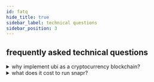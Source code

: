 ```yaml
---
id: fatq
hide_title: true
sidebar_label: technical questions
sidebar_position: 3
---
```


## frequently asked technical questions

<details>
  <summary>why implement ubi as a cryptocurrency blockchain?</summary>
  <blockquote>
    <p>simple. it's much cheaper than handing out fiat. since a currency is as valuable as humans believe it to be, the jury is still out on wether a blockchain based ubi can be as effective as a fiat based ubi.</p>
  </blockquote>
</details>

<details>
  <summary>what does it cost to run snapr?</summary>
  <blockquote>
    <p>a little more than nothing, considering the potential.</p>
    <p>we run a few cloud services per deployment. it comes in around $500 monthly. here's the mainnet breakdown:</p>
    <ul>
      <li>
        bootnodes (substrate validators)
        <ul>
          <li>trillian (singapore, r5a.large, 120gb ~ $77.18 monthly)</li>
          <li>ford (stockholm, r5.large, 120gb ~ $73.86 monthly)</li>
          <li>arthur (ashburn, r5a.large, 120gb ~ $63.83 monthly)</li>
        </ul>
      </li>
      <li>
        <a href="https://telemetry.snapr.org/#/snapr%20mainnet">telemetry</a>
        <ul>
          <li>api (frankfurt, t3.micro, 120gb ~ $17.45 monthly)</li>
        </ul>
      </li>
      <li>
        secrets, storage, automation, dns ~ $50 monthly
      </li>
    </ul>
  </blockquote>
</details>

